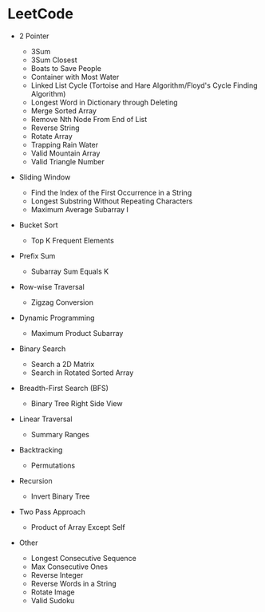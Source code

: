 # LeetCode

- 2 Pointer
  - 3Sum
  - 3Sum Closest
  - Boats to Save People
  - Container with Most Water
  - Linked List Cycle (Tortoise and Hare Algorithm/Floyd's Cycle Finding Algorithm)
  - Longest Word in Dictionary through Deleting
  - Merge Sorted Array
  - Remove Nth Node From End of List
  - Reverse String
  - Rotate Array
  - Trapping Rain Water
  - Valid Mountain Array
  - Valid Triangle Number

- Sliding Window
  - Find the Index of the First Occurrence in a String 
  - Longest Substring Without Repeating Characters
  - Maximum Average Subarray I
 
- Bucket Sort
  - Top K Frequent Elements

- Prefix Sum
  - Subarray Sum Equals K
 
- Row-wise Traversal
  - Zigzag Conversion

- Dynamic Programming
  - Maximum Product Subarray

- Binary Search
  - Search a 2D Matrix
  - Search in Rotated Sorted Array

- Breadth-First Search (BFS)
  - Binary Tree Right Side View

- Linear Traversal
  - Summary Ranges

- Backtracking
  - Permutations

- Recursion
  - Invert Binary Tree

- Two Pass Approach
  - Product of Array Except Self

- Other
  - Longest Consecutive Sequence
  - Max Consecutive Ones
  - Reverse Integer
  - Reverse Words in a String
  - Rotate Image
  - Valid Sudoku
